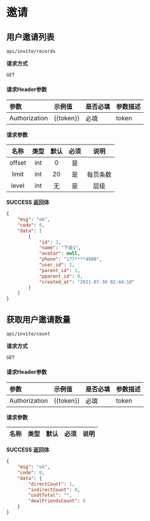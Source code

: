 # 邀请

## 用户邀请列表

`api/invite/records`

**请求方式**

`GET`

#### 请求Header参数

| 参数          | 示例值    | 是否必填 | 参数描述 |
| :------------ | :-------- | :------- | :------- |
| Authorization | {{token}} | 必填     | token    |

**请求参数**

|  名称  |  类型  | 默认 | 必须 |         说明         |
| :----: | :----: | :--: | :--: | :------------------: |
| offset  |  int   |  0  |  是  |             |
| limit  |  int   |  20  |   是 |       每页条数       |
|   level   | int |  无  |  是  |        层级    |


**SUCCESS 返回体**

```json
{
    "msg": "ok",
    "code": 0,
    "data": [
        {
            "id": 2,
            "name": "下级1",
            "avatar": null,
            "phone": "177****4908",
            "user_id": 2,
            "parent_id": 1,
            "pparent_id": 0,
            "created_at": "2021-07-30 02:44:10"
        }
    ]
}
```

## 获取用户邀请数量

`api/invite/count`

**请求方式**

`GET`

#### 请求Header参数

| 参数          | 示例值    | 是否必填 | 参数描述 |
| :------------ | :-------- | :------- | :------- |
| Authorization | {{token}} | 必填     | token    |

**请求参数**

|  名称  |  类型  | 默认 | 必须 |         说明         |
| :----: | :----: | :--: | :--: | :------------------: |



**SUCCESS 返回体**

```json
{
    "msg": "ok",
    "code": 0,
    "data": {
        "directCount": 1,
        "indirectCount": 0,
        "usdtTotal": "",
        "dealFriendsCount": 0
    }
}
```
